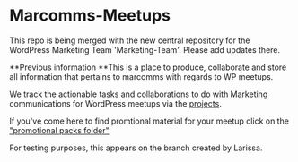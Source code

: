 # Marcomms-Meetups
This repo is being merged with the new central repository for the WordPress Marketing Team 'Marketing-Team'. Please add updates there.


**Previous information
**This is a place to produce, collaborate and store all information that pertains to marcomms with regards to WP meetups. 

We track the actionable tasks and collaborations to do with Marketing communications for WordPress meetups via the [projects](https://github.com/wpmarketingteam/Marcomms-Meetups/projects).


If you've come here to find promtional material for your meetup click  on the ["promotional packs folder"](https://github.com/wpmarketingteam/Marcomms-Meetups/tree/main/promotional_packs)


For testing purposes, this appears on the branch created by Larissa.
